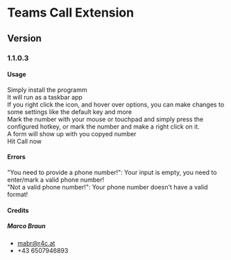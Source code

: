 # Teams Call Extension

## Version
### 1.1.0.3

#### Usage
Simply install the programm <br>
It will run as a taskbar app <br>
If you right click the icon, and hover over options, you can make changes to some settings like the default key and more<br>
Mark the number with your mouse or touchpad and simply press the configured hotkey, or mark the number and make a right click on it. <br>
A form will show up with you copyed number <br>
Hit Call now

#### Errors
"You need to provide a phone number!": Your input is empty, you need to enter/mark a valid phone number! <br>
"Not a valid phone number!": Your phone number doesn't have a valid format!<br>



#### Credits

##### Marco Braun 
- mabr@r4c.at
- +43 6507946893
